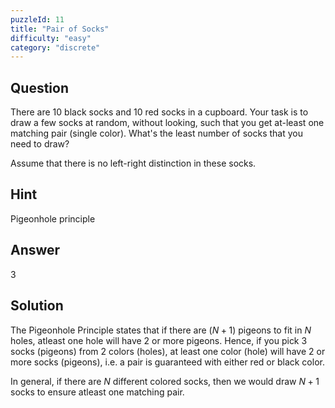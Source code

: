 ```yaml
---
puzzleId: 11
title: "Pair of Socks"
difficulty: "easy"
category: "discrete"
---
```


## Question
There are 10 black socks and 10 red socks  in a cupboard. Your task is to draw a few socks at random, without looking, such that you get at-least one matching pair (single color). What's the least number of socks that you need to draw?

Assume that there is no left-right distinction in these socks.

## Hint
Pigeonhole principle

## Answer
3

## Solution
The Pigeonhole Principle states that if there are $(N+1)$ pigeons to fit in $N$ holes, atleast one hole will have $2$ or more pigeons. Hence, if you pick $3$ socks (pigeons) from $2$ colors (holes), at least one color (hole) will have $2$ or more socks (pigeons), i.e. a pair is guaranteed with either red or black color.

In general, if there are $N$ different colored socks, then we would draw $N+1$ socks to ensure atleast one matching pair.

